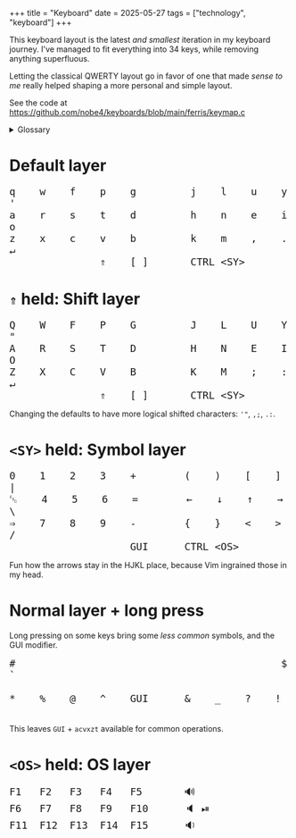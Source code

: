 +++
title = "Keyboard"
date = 2025-05-27
tags = ["technology", "keyboard"]
+++

<style>
pre code {
    font-size: large;
}
</style>

This keyboard layout is the latest _and smallest_ iteration in my keyboard
journey. I've managed to fit everything into 34 keys, while removing anything
superfluous.

Letting the classical QWERTY layout go in favor of one that made _sense to me_
really helped shaping a more personal and simple layout.

See the code at https://github.com/nobe4/keyboards/blob/main/ferris/keymap.c

<details>
<summary>Glossary</summary>

- `[ ]`: space key
- `GUI` key, AKA "command", "super", or "windows".
- `<OS>`: OS layer
- `<SY>`: Symbol layer

</details>

# Default layer

```
q    w    f    p    g         j    l    u    y    '
a    r    s    t    d         h    n    e    i    o
z    x    c    v    b         k    m    ,    .    ↵
               ⇑    [ ]       CTRL <SY>
```

# `⇑` held: Shift layer

```
Q    W    F    P    G         J    L    U    Y    "
A    R    S    T    D         H    N    E    I    O
Z    X    C    V    B         K    M    ;    :    ↵
               ⇑    [ ]       CTRL <SY>
```

Changing the defaults to have more logical shifted characters:  `'"`, `,;`,
`.:`.

# `<SY>` held: Symbol layer

```
0    1    2    3    +        (    )    [    ]    |
␛    4    5    6    =        ←    ↓    ↑    →    \
⇒    7    8    9    -        {    }    <    >    /
                    GUI      CTRL <OS>
```

Fun how the arrows stay in the HJKL place, because Vim ingrained those in my
head.

# Normal layer + long press

Long pressing on some keys bring some _less common_ symbols, and the GUI
modifier.

```
#                                            $    `

*    %    @    ^    GUI      &    _    ?    !
 

```

This leaves `GUI` + `acvxzt` available for common operations.

# `<OS>` held: OS layer

```
F1   F2   F3   F4   F5       🔊
F6   F7   F8   F9   F10      🔈 ⏯
F11  F12  F13  F14  F15      🔉
 
```
